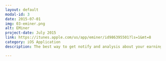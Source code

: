```yaml
---
layout: default
modal-id: 3
date: 2015-07-01
img: 03-eminer.png
alt: EMiner
project-date: July 2015
link: https://itunes.apple.com/us/app/eminer/id986395501?ls=1&mt=8
category: iOS Application
description: The best way to get notify and analysis about your earnings and sales!<br><br><br>- Notifications can be set in between working hours.<br>- Notifications still collect when you sleep and notify summary when you wake up.<br>- Insight-Overview will show your most 50 recents sales.<br>- Insight-Earnings will bring the big picture in yearly and monthly.<br>- Insight-Products will let you know which product is most value.<br>- Timeline section will present you what happen about Recents/Files/Statements.<br>- Popular section will show you weekly/monthly/author most popular item.

---
```

